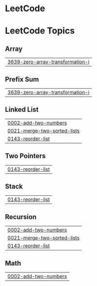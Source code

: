 # LeetCode
<!---LeetCode Topics Start-->
# LeetCode Topics
## Array
|  |
| ------- |
| [3639-zero-array-transformation-i](https://github.com/BharatSingh-Rathore/LeetCode/tree/master/3639-zero-array-transformation-i) |
## Prefix Sum
|  |
| ------- |
| [3639-zero-array-transformation-i](https://github.com/BharatSingh-Rathore/LeetCode/tree/master/3639-zero-array-transformation-i) |
## Linked List
|  |
| ------- |
| [0002-add-two-numbers](https://github.com/BharatSingh-Rathore/LeetCode/tree/master/0002-add-two-numbers) |
| [0021-merge-two-sorted-lists](https://github.com/BharatSingh-Rathore/LeetCode/tree/master/0021-merge-two-sorted-lists) |
| [0143-reorder-list](https://github.com/BharatSingh-Rathore/LeetCode/tree/master/0143-reorder-list) |
## Two Pointers
|  |
| ------- |
| [0143-reorder-list](https://github.com/BharatSingh-Rathore/LeetCode/tree/master/0143-reorder-list) |
## Stack
|  |
| ------- |
| [0143-reorder-list](https://github.com/BharatSingh-Rathore/LeetCode/tree/master/0143-reorder-list) |
## Recursion
|  |
| ------- |
| [0002-add-two-numbers](https://github.com/BharatSingh-Rathore/LeetCode/tree/master/0002-add-two-numbers) |
| [0021-merge-two-sorted-lists](https://github.com/BharatSingh-Rathore/LeetCode/tree/master/0021-merge-two-sorted-lists) |
| [0143-reorder-list](https://github.com/BharatSingh-Rathore/LeetCode/tree/master/0143-reorder-list) |
## Math
|  |
| ------- |
| [0002-add-two-numbers](https://github.com/BharatSingh-Rathore/LeetCode/tree/master/0002-add-two-numbers) |
<!---LeetCode Topics End-->